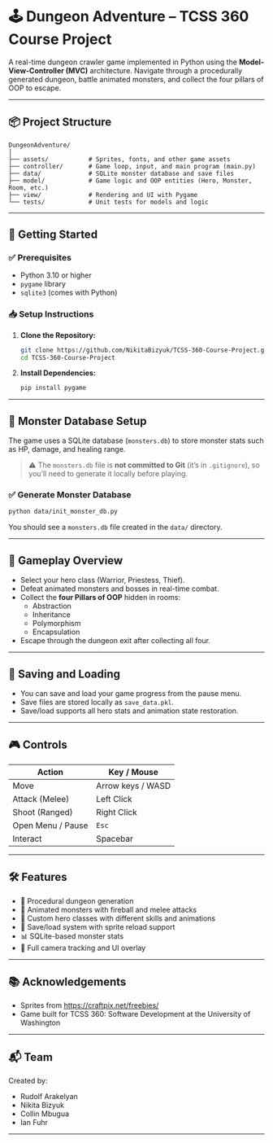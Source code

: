 # 🕹️ Dungeon Adventure – TCSS 360 Course Project

A real-time dungeon crawler game implemented in Python using the **Model-View-Controller (MVC)** architecture. Navigate through a procedurally generated dungeon, battle animated monsters, and collect the four pillars of OOP to escape.

---

## 📦 Project Structure

```
DungeonAdventure/
│
├── assets/           # Sprites, fonts, and other game assets
├── controller/       # Game loop, input, and main program (main.py)
├── data/             # SQLite monster database and save files
├── model/            # Game logic and OOP entities (Hero, Monster, Room, etc.)
├── view/             # Rendering and UI with Pygame
└── tests/            # Unit tests for models and logic
```

---

## 🚀 Getting Started

### ✅ Prerequisites

- Python 3.10 or higher
- `pygame` library
- `sqlite3` (comes with Python)

### 📥 Setup Instructions

1. **Clone the Repository:**
   ```bash
   git clone https://github.com/NikitaBizyuk/TCSS-360-Course-Project.git
   cd TCSS-360-Course-Project
   ```


3. **Install Dependencies:**
   ```bash
   pip install pygame
   ```

---

## 🐉 Monster Database Setup

The game uses a SQLite database (`monsters.db`) to store monster stats such as HP, damage, and healing range.

> ⚠️ The `monsters.db` file is **not committed to Git** (it’s in `.gitignore`), so you’ll need to generate it locally before playing.

### ✅ Generate Monster Database

```bash
python data/init_monster_db.py
```

You should see a `monsters.db` file created in the `data/` directory.

---

## 🧠 Gameplay Overview

- Select your hero class (Warrior, Priestess, Thief).
- Defeat animated monsters and bosses in real-time combat.
- Collect the **four Pillars of OOP** hidden in rooms:
  - Abstraction
  - Inheritance
  - Polymorphism
  - Encapsulation
- Escape through the dungeon exit after collecting all four.

---

## 💾 Saving and Loading

- You can save and load your game progress from the pause menu.
- Save files are stored locally as `save_data.pkl`.
- Save/load supports all hero stats and animation state restoration.

---

## 🎮 Controls

| Action            | Key / Mouse              |
|-------------------|--------------------------|
| Move              | Arrow keys / WASD        |
| Attack (Melee)    | Left Click               |
| Shoot (Ranged)    | Right Click              |
| Open Menu / Pause | `Esc`                    |
| Interact          | Spacebar                 |

---

## 🛠️ Features

- 🧱 Procedural dungeon generation
- 👾 Animated monsters with fireball and melee attacks
- 🦸 Custom hero classes with different skills and animations
- 💾 Save/load system with sprite reload support
- 📊 SQLite-based monster stats
- 🧭 Full camera tracking and UI overlay

---

## 📚 Acknowledgements

- Sprites from https://craftpix.net/freebies/
- Game built for TCSS 360: Software Development at the University of Washington

---

## 📬 Team

Created by:
- Rudolf Arakelyan
- Nikita Bizyuk
- Collin Mbugua
- Ian Fuhr


---
